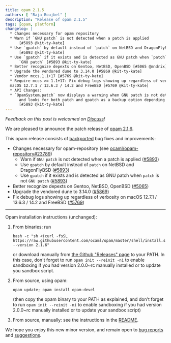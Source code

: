 ```yaml
---
title: opam 2.1.5
authors: [ "Raja Boujbel" ]
description: "Release of opam 2.1.5"
tags: [opam, platform]
changelog: |
  * Changes necessary for opam repository
  * Warn if `GNU patch` is not detected when a patch is applied
      [#5893 @kit-ty-kate]
  * Use `gpatch` by default instead of `patch` on NetBSD and DragonFlyBSD
      [#5893 @kit-ty-kate]
  * Use `gpatch` if it exists and is detected as GNU patch when `patch` is not
      `GNU patch` [#5893 @kit-ty-kate]
  * Better recognize depexts on Gentoo, NetBSD, OpenBSD [#5065 @mndrix]
  * Upgrade the vendored dune to 3.14.0 [#5869 @kit-ty-kate]
  * Vendor mccs.1.1+17 [#5769 @kit-ty-kate]
  * Require mccs >= 1.1+17: Fix debug logs showing up regardless of verbosity on
  macOS 12.7.1 / 13.6.3 / 14.2 and FreeBSD [#5769 @kit-ty-kate]
  * API Changes:
  * `OpamSystem.patch` now displays a warning when GNU patch is not detected
      and looks for both patch and gpatch as a backup option depending on the OS
      [#5893 @kit-ty-kate]
---
```


_Feedback on this post is welcomed on [Discuss](https://discuss.ocaml.org/t/ann-opam-2-1-6/14683)!_

We are pleased to announce the patch release of [opam 2.1.6](https://github.com/ocaml/opam/releases/tag/2.1.6).

This opam release consists of [backported](https://github.com/ocaml/opam/issues/5870) bug fixes and improvements:

* Changes necessary for opam-repository (see [ocaml/opam-repository#23789](https://github.com/ocaml/opam-repository/issues/23789))
  * Warn if `GNU patch` is not detected when a patch is applied ([#5893](https://github.com/ocaml/opam/pull/5893))
  * Use `gpatch` by default instead of `patch` on NetBSD and DragonFlyBSD ([#5893](https://github.com/ocaml/opam/pull/5893))
  * Use `gpatch` if it exists and is detected as GNU patch when `patch` is not `GNU patch` ([#5893](https://github.com/ocaml/opam/pull/5893))
* Better recognize depexts on Gentoo, NetBSD, OpenBSD ([#5065](https://github.com/ocaml/opam/pull/5065))
* Upgrade the vendored dune to 3.14.0 ([#5869](https://github.com/ocaml/opam/pull/5869))
* Fix debug logs showing up regardless of verbosity on macOS 12.7.1 / 13.6.3 / 14.2 and FreeBSD ([#5769](https://github.com/ocaml/opam/pull/5769))

---

Opam installation instructions (unchanged):

1. From binaries: run

    ```
    bash -c "sh <(curl -fsSL https://raw.githubusercontent.com/ocaml/opam/master/shell/install.sh) --version 2.1.6"
    ```

    or download manually from [the Github "Releases" page](https://github.com/ocaml/opam/releases/tag/2.1.6) to your PATH. In this case, don't forget to run `opam init --reinit -ni` to enable sandboxing if you had version 2.0.0~rc manually installed or to update you sandbox script.

2. From source, using opam:

    ```
    opam update; opam install opam-devel
    ```

   (then copy the opam binary to your PATH as explained, and don't forget to run `opam init --reinit -ni` to enable sandboxing if you had version 2.0.0~rc manually installed or to update your sandbox script)

3. From source, manually: see the instructions in the [README](https://github.com/ocaml/opam/tree/2.1.6#compiling-this-repo).

We hope you enjoy this new minor version, and remain open to [bug reports](https://github.com/ocaml/opam/issues) and [suggestions](https://github.com/ocaml/opam/issues).
